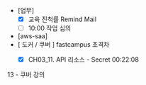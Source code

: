 - [업무]
	- [x] 교육 진척률 Remind Mail
	- [ ] 10:00 작업 심의
- [aws-saa]
- [ 도커 / 쿠버 ] fastcampus 초격차
	- [x] CH03_11. API 리소스 - Secret 00:22:08


13 - 쿠버 강의
<!--stackedit_data:
eyJoaXN0b3J5IjpbLTMwOTM0OTE0OCwxNzQyMzYwOTUwLC0xNj
E2NTY1MTU3LDIxMTQ2MzUxMTcsLTE3MjgyNDQxNzcsMTQzNjIw
MDEyNl19
-->
